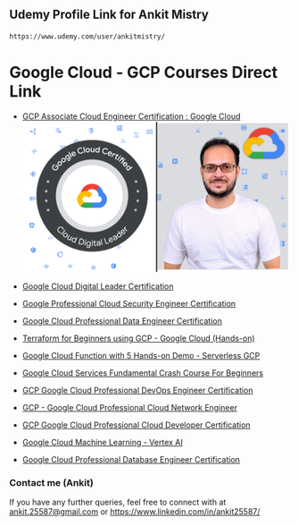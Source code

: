 ## Udemy Profile Link for Ankit Mistry

```sh
https://www.udemy.com/user/ankitmistry/
```
# Google Cloud - GCP Courses  Direct Link
- [GCP Associate Cloud Engineer Certification : Google Cloud](https://www.udemy.com/course/google-cloud-gcp-associate-cloud-engineer-certification/?referralCode=9A14D72ABB7FE8C7B72D)
![This is an image](Slide1.PNG)
- [Google Cloud Digital Leader Certification](https://www.udemy.com/course/google-cloud-digital-leader-certification-guide/?referralCode=B1D21345A1417B30488A)
- [Google Professional Cloud Security Engineer Certification](https://www.udemy.com/course/google-cloud-gcp-professional-cloud-security-engineer-certification/?referralCode=FA7CE4AE91189A0CF3BF)
- [Google Cloud Professional Data Engineer Certification](https://www.udemy.com/course/google-cloud-gcp-professional-data-engineer-certification/?referralCode=C7C847C58B1AA03A1164)
- [Terraform for Beginners using GCP - Google Cloud (Hands-on)](https://www.udemy.com/course/terraform-for-beginners-using-google-cloud/?referralCode=D729F08F13D688340DF3)
- [Google Cloud Function with 5 Hands-on Demo - Serverless GCP](https://www.udemy.com/course/google-cloud-function-serverless/?referralCode=C744240729FB738FCD56)

- [Google Cloud Services Fundamental Crash Course For Beginners](https://www.udemy.com/course/google-cloud-services-crash-course/?referralCode=34F080861322304B7A7E)
- [GCP Google Cloud Professional DevOps Engineer Certification](https://www.udemy.com/course/gcp-google-cloud-professional-devops-engineer-certification/?referralCode=2C3B85E6CBE5EE9BC445)
- [GCP - Google Cloud Professional Cloud Network Engineer](https://www.udemy.com/course/google-cloud-networking/?referralCode=98EB9C53DB949DF76D62)
- [GCP Google Cloud Professional Cloud Developer Certification](https://www.udemy.com/course/gcp-for-developer/?referralCode=19AA7D8A8C348CA6315B)
- [Google Cloud Machine Learning - Vertex AI](https://www.udemy.com/course/machine-learning-with-google-cloud/?referralCode=7063531066DE6F1CC02D)
- [Google Cloud Professional Database Engineer Certification](https://www.udemy.com/course/google-cloud-database/?referralCode=CE268BF43A74309BE914)



### Contact me (Ankit)
If you have any further queries, feel free to connect with at ankit.25587@gmail.com  or https://www.linkedin.com/in/ankit25587/
